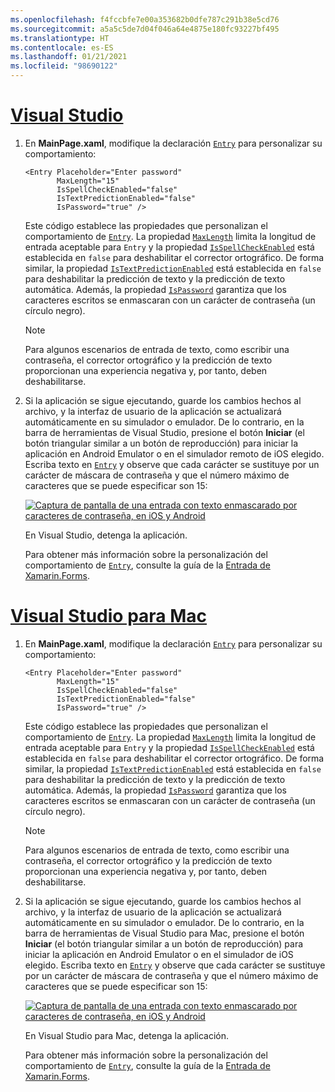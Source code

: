```yaml
---
ms.openlocfilehash: f4fccbfe7e00a353682b0dfe787c291b38e5cd76
ms.sourcegitcommit: a5a5c5de7d04f046a64e4875e180fc93227bf495
ms.translationtype: HT
ms.contentlocale: es-ES
ms.lasthandoff: 01/21/2021
ms.locfileid: "98690122"
---
```

# <a name="visual-studio"></a>[Visual Studio](#tab/vswin)

1. En **MainPage.xaml**, modifique la declaración [`Entry`](xref:Xamarin.Forms.Entry) para personalizar su comportamiento:

    ```xaml
    <Entry Placeholder="Enter password"
           MaxLength="15"
           IsSpellCheckEnabled="false"
           IsTextPredictionEnabled="false"
           IsPassword="true" />
    ```

    Este código establece las propiedades que personalizan el comportamiento de [`Entry`](xref:Xamarin.Forms.Entry). La propiedad [`MaxLength`](xref:Xamarin.Forms.InputView.MaxLength) limita la longitud de entrada aceptable para `Entry` y la propiedad [`IsSpellCheckEnabled`](xref:Xamarin.Forms.InputView.IsSpellCheckEnabled) está establecida en `false` para deshabilitar el corrector ortográfico. De forma similar, la propiedad [`IsTextPredictionEnabled`](xref:Xamarin.Forms.Entry.IsTextPredictionEnabled) está establecida en `false` para deshabilitar la predicción de texto y la predicción de texto automática. Además, la propiedad [`IsPassword`](xref:Xamarin.Forms.Entry.IsPassword) garantiza que los caracteres escritos se enmascaran con un carácter de contraseña (un círculo negro).

    > [!NOTE]
    > Para algunos escenarios de entrada de texto, como escribir una contraseña, el corrector ortográfico y la predicción de texto proporcionan una experiencia negativa y, por tanto, deben deshabilitarse.

1. Si la aplicación se sigue ejecutando, guarde los cambios hechos al archivo, y la interfaz de usuario de la aplicación se actualizará automáticamente en su simulador o emulador. De lo contrario, en la barra de herramientas de Visual Studio, presione el botón **Iniciar** (el botón triangular similar a un botón de reproducción) para iniciar la aplicación en Android Emulator o en el simulador remoto de iOS elegido. Escriba texto en [`Entry`](xref:Xamarin.Forms.Entry) y observe que cada carácter se sustituye por un carácter de máscara de contraseña y que el número máximo de caracteres que se puede especificar son 15:

    [![Captura de pantalla de una entrada con texto enmascarado por caracteres de contraseña, en iOS y Android](../images/customize-behavior.png "Entrada con caracteres de contraseña enmascarados")](../images/customize-behavior-large.png#lightbox "Entrada con caracteres de contraseña enmascarados")

    En Visual Studio, detenga la aplicación.

    Para obtener más información sobre la personalización del comportamiento de [`Entry`](xref:Xamarin.Forms.Entry), consulte la guía de la [Entrada de Xamarin.Forms](~/xamarin-forms/user-interface/text/entry.md).

# <a name="visual-studio-for-mac"></a>[Visual Studio para Mac](#tab/vsmac)

1. En **MainPage.xaml**, modifique la declaración [`Entry`](xref:Xamarin.Forms.Entry) para personalizar su comportamiento:

    ```xaml
    <Entry Placeholder="Enter password"
           MaxLength="15"
           IsSpellCheckEnabled="false"
           IsTextPredictionEnabled="false"
           IsPassword="true" />
    ```

    Este código establece las propiedades que personalizan el comportamiento de [`Entry`](xref:Xamarin.Forms.Entry). La propiedad [`MaxLength`](xref:Xamarin.Forms.InputView.MaxLength) limita la longitud de entrada aceptable para `Entry` y la propiedad [`IsSpellCheckEnabled`](xref:Xamarin.Forms.InputView.IsSpellCheckEnabled) está establecida en `false` para deshabilitar el corrector ortográfico. De forma similar, la propiedad [`IsTextPredictionEnabled`](xref:Xamarin.Forms.Entry.IsTextPredictionEnabled) está establecida en `false` para deshabilitar la predicción de texto y la predicción de texto automática. Además, la propiedad [`IsPassword`](xref:Xamarin.Forms.Entry.IsPassword) garantiza que los caracteres escritos se enmascaran con un carácter de contraseña (un círculo negro).

    > [!NOTE]
    > Para algunos escenarios de entrada de texto, como escribir una contraseña, el corrector ortográfico y la predicción de texto proporcionan una experiencia negativa y, por tanto, deben deshabilitarse.

1. Si la aplicación se sigue ejecutando, guarde los cambios hechos al archivo, y la interfaz de usuario de la aplicación se actualizará automáticamente en su simulador o emulador. De lo contrario, en la barra de herramientas de Visual Studio para Mac, presione el botón **Iniciar** (el botón triangular similar a un botón de reproducción) para iniciar la aplicación en Android Emulator o en el simulador de iOS elegido. Escriba texto en [`Entry`](xref:Xamarin.Forms.Entry) y observe que cada carácter se sustituye por un carácter de máscara de contraseña y que el número máximo de caracteres que se puede especificar son 15:

    [![Captura de pantalla de una entrada con texto enmascarado por caracteres de contraseña, en iOS y Android](../images/customize-behavior.png "Entrada con caracteres de contraseña enmascarados")](../images/customize-behavior-large.png#lightbox "Entrada con caracteres de contraseña enmascarados")

    En Visual Studio para Mac, detenga la aplicación.

    Para obtener más información sobre la personalización del comportamiento de [`Entry`](xref:Xamarin.Forms.Entry), consulte la guía de la [Entrada de Xamarin.Forms](~/xamarin-forms/user-interface/text/entry.md).
